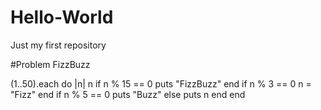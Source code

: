 # Hello-World
Just my first repository

#Problem FizzBuzz

(1..50).each do |n|
n
  if n % 15 == 0
  puts "FizzBuzz"
  end
  if n % 3 == 0
  n = "Fizz"
  end
  if n % 5 == 0 
  puts "Buzz"
  else puts n
  end
end
